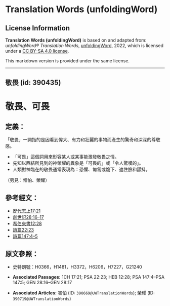 # Translation Words (unfoldingWord)

## License Information

**Translation Words (unfoldingWord)** is based on and adapted from: _unfoldingWord® Translation Words_, [unfoldingWord](https://unfoldingword.org/utw), 2022, which is licensed under a [CC BY-SA 4.0 license](https://creativecommons.org/licenses/by-sa/4.0/legalcode.en).

This markdown version is provided under the same license.



--------------------------------

## 敬畏 (id: 390435)

敬畏、可畏
=====

定義：
---

「敬畏」一詞指的是因看到偉大、有力和壯麗的事物而產生的驚奇和深深的尊敬感。

* 「可畏」這個詞用來形容某人或某事能激發敬畏之情。
* 先知以西結所見到的神榮耀的異象是「可畏的」或「令人驚嘆的」。
* 人類對神臨在的敬畏通常表現為：恐懼、匍匐或跪下、遮住臉和顫抖。

（另見：懼怕、榮耀）

參考經文：
-----

* [歷代志上17:21](https://ref.ly/1Chr17:21)
* [創世記28:16–17](https://ref.ly/Gen28:16-Gen28:17)
* [希伯來書12:28](https://ref.ly/Heb12:28)
* [詩篇22:23](https://ref.ly/Ps22:23)
* [詩篇147:4–5](https://ref.ly/Ps147:4-Ps147:5)

原文參照：
-----

* 史特朗號：H0366，H1481，H3372，H6206，H7227，G21240

* **Associated Passages:** 1CH 17:21; PSA 22:23; HEB 12:28; PSA 147:4–PSA 147:5; GEN 28:16–GEN 28:17
* **Associated Articles:** 害怕 (ID: `390669@UWTranslationWords`); 榮耀 (ID: `390719@UWTranslationWords`)

